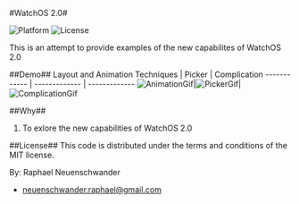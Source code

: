 #WatchOS 2.0#

![Platform](https://img.shields.io/badge/platform-watchOS-ff69b4.svg)
![License](https://img.shields.io/badge/license-MIT-blue.svg)

This is an attempt to provide examples of the new capabilites of WatchOS 2.0 

##Demo##
Layout and Animation Techniques | Picker | Complication
------------ | ------------- | -------------
![AnimationGif](https://cloud.githubusercontent.com/assets/11804885/10214673/bd8615e2-681a-11e5-9d5e-8f503cf42a06.gif)|![PickerGif](https://cloud.githubusercontent.com/assets/11804885/10394070/ebb4afc0-6e94-11e5-865b-af9a29686f43.gif)|![ComplicationGif](https://cloud.githubusercontent.com/assets/11804885/10394021/a3e7ed7e-6e94-11e5-9490-325dff313acb.gif)

##Why##
1. To exlore the new capabilities of WatchOS 2.0

##License##
This code is distributed under the terms and conditions of the MIT license.

By: Raphael Neuenschwander
- neuenschwander.raphael@gmail.com